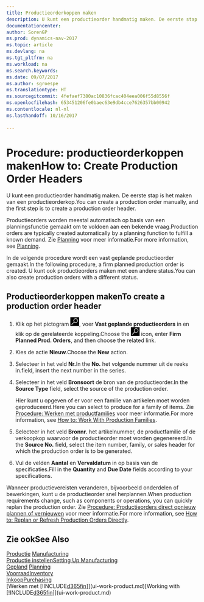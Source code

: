 ```yaml
---
title: Productieorderkoppen maken
description: U kunt een productieorder handmatig maken. De eerste stap is het maken van een productieorderkop.
documentationcenter: 
author: SorenGP
ms.prod: dynamics-nav-2017
ms.topic: article
ms.devlang: na
ms.tgt_pltfrm: na
ms.workload: na
ms.search.keywords: 
ms.date: 09/07/2017
ms.author: sgroespe
ms.translationtype: HT
ms.sourcegitcommit: 4fefaef7380ac10836fcac404eea006f55d8556f
ms.openlocfilehash: 653451206fe0baec63e9db4cce7626357bb00942
ms.contentlocale: nl-nl
ms.lasthandoff: 10/16/2017

---
```

# <a name="how-to-create-production-order-headers"></a><span data-ttu-id="5932e-103">Procedure: productieorderkoppen maken</span><span class="sxs-lookup"><span data-stu-id="5932e-103">How to: Create Production Order Headers</span></span>
<span data-ttu-id="5932e-104">U kunt een productieorder handmatig maken. De eerste stap is het maken van een productieorderkop.</span><span class="sxs-lookup"><span data-stu-id="5932e-104">You can create a production order manually, and the first step is to create a production order header.</span></span>

<span data-ttu-id="5932e-105">Productieorders worden meestal automatisch op basis van een planningsfunctie gemaakt om te voldoen aan een bekende vraag.</span><span class="sxs-lookup"><span data-stu-id="5932e-105">Production orders are typically created automatically by a planning function to fulfill a known demand.</span></span> <span data-ttu-id="5932e-106">Zie [Planning](production-planning.md) voor meer informatie.</span><span class="sxs-lookup"><span data-stu-id="5932e-106">For more information, see [Planning](production-planning.md).</span></span>   

<span data-ttu-id="5932e-107">In de volgende procedure wordt een vast geplande productieorder gemaakt.</span><span class="sxs-lookup"><span data-stu-id="5932e-107">In the following procedure, a firm planned production order is created.</span></span> <span data-ttu-id="5932e-108">U kunt ook productieorders maken met een andere status.</span><span class="sxs-lookup"><span data-stu-id="5932e-108">You can also create production orders with a different status.</span></span>  

## <a name="to-create-a-production-order-header"></a><span data-ttu-id="5932e-109">Productieorderkoppen maken</span><span class="sxs-lookup"><span data-stu-id="5932e-109">To create a production order header</span></span>  
1.  <span data-ttu-id="5932e-110">Klik op het pictogram ![Zoeken naar pagina of rapport](media/ui-search/search_small.png "pictogram Zoeken naar pagina of rapport"), voer **Vast geplande productieorders** in en klik op de gerelateerde koppeling.</span><span class="sxs-lookup"><span data-stu-id="5932e-110">Choose the ![Search for Page or Report](media/ui-search/search_small.png "Search for Page or Report icon") icon, enter **Firm Planned Prod. Orders**, and then choose the related link.</span></span>  
2.  <span data-ttu-id="5932e-111">Kies de actie **Nieuw**.</span><span class="sxs-lookup"><span data-stu-id="5932e-111">Choose the **New** action.</span></span>  
3.  <span data-ttu-id="5932e-112">Selecteer in het veld **Nr.**</span><span class="sxs-lookup"><span data-stu-id="5932e-112">In the **No.**</span></span> <span data-ttu-id="5932e-113">het volgende nummer uit de reeks in.</span><span class="sxs-lookup"><span data-stu-id="5932e-113">field, insert the next number in the series.</span></span>  
4.  <span data-ttu-id="5932e-114">Selecteer in het veld **Bronsoort** de bron van de productieorder.</span><span class="sxs-lookup"><span data-stu-id="5932e-114">In the **Source Type** field, select the source of the production order.</span></span>

    <span data-ttu-id="5932e-115">Hier kunt u opgeven of er voor een familie van artikelen moet worden geproduceerd.</span><span class="sxs-lookup"><span data-stu-id="5932e-115">Here you can select to produce for a family of items.</span></span> <span data-ttu-id="5932e-116">Zie [Procedure: Werken met productfamilies](production-how-work-family.md) voor meer informatie.</span><span class="sxs-lookup"><span data-stu-id="5932e-116">For more information, see [How to: Work With Production Families](production-how-work-family.md).</span></span>
5.  <span data-ttu-id="5932e-117">Selecteer in het veld **Bronnr.** het artikelnummer, de productfamilie of de verkoopkop waarvoor de productieorder moet worden gegenereerd.</span><span class="sxs-lookup"><span data-stu-id="5932e-117">In the **Source No.** field, select the item number, family, or sales header for which the production order is to be generated.</span></span>  
6.  <span data-ttu-id="5932e-118">Vul de velden **Aantal** en **Vervaldatum** in op basis van de specificaties.</span><span class="sxs-lookup"><span data-stu-id="5932e-118">Fill in the **Quantity** and **Due Date** fields according to your specifications.</span></span>  

<span data-ttu-id="5932e-119">Wanneer productievereisten veranderen, bijvoorbeeld onderdelen of bewerkingen, kunt u de productieorder snel herplannen.</span><span class="sxs-lookup"><span data-stu-id="5932e-119">When production requirements change, such as components or operations, you can quickly replan the production order.</span></span> <span data-ttu-id="5932e-120">Zie [Procedure: Productieorders direct opnieuw plannen of vernieuwen](production-how-to-replan-refresh-production-orders.md) voor meer informatie.</span><span class="sxs-lookup"><span data-stu-id="5932e-120">For more information, see [How to: Replan or Refresh Production Orders Directly](production-how-to-replan-refresh-production-orders.md).</span></span> 

## <a name="see-also"></a><span data-ttu-id="5932e-121">Zie ook</span><span class="sxs-lookup"><span data-stu-id="5932e-121">See Also</span></span>  
<span data-ttu-id="5932e-122">[Productie](production-manage-manufacturing.md)  </span><span class="sxs-lookup"><span data-stu-id="5932e-122">[Manufacturing](production-manage-manufacturing.md)  </span></span>  
[<span data-ttu-id="5932e-123">Productie instellen</span><span class="sxs-lookup"><span data-stu-id="5932e-123">Setting Up Manufacturing</span></span>](production-configure-production-processes.md)  
<span data-ttu-id="5932e-124">[Gepland](production-planning.md)    </span><span class="sxs-lookup"><span data-stu-id="5932e-124">[Planning](production-planning.md)    </span></span>  
[<span data-ttu-id="5932e-125">Voorraad</span><span class="sxs-lookup"><span data-stu-id="5932e-125">Inventory</span></span>](inventory-manage-inventory.md)  
[<span data-ttu-id="5932e-126">Inkoop</span><span class="sxs-lookup"><span data-stu-id="5932e-126">Purchasing</span></span>](purchasing-manage-purchasing.md)  
<span data-ttu-id="5932e-127">[Werken met [!INCLUDE[d365fin](includes/d365fin_md.md)]](ui-work-product.md)</span><span class="sxs-lookup"><span data-stu-id="5932e-127">[Working with [!INCLUDE[d365fin](includes/d365fin_md.md)]](ui-work-product.md)</span></span>

